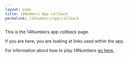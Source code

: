```yaml
---
layout: page
title: 14Numbers App callback
permalink: /14numbers/app/callback
---
```


This is the 14Numbers app *callback* page. 

If you are here, you are looking at links used within the app.

For information about how to play 14Numbers [go here.](../../14numbers.md)

